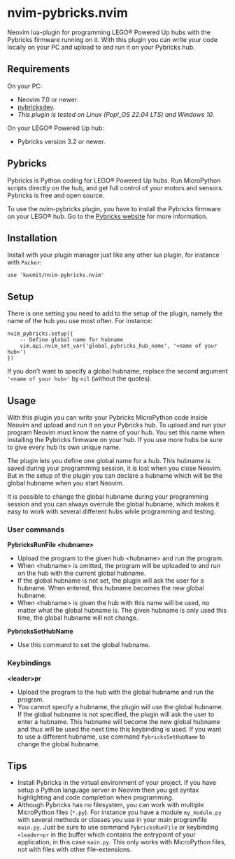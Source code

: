 # nvim-pybricks.nvim

Neovim lua-plugin for programming LEGO® Powered Up hubs with the Pybricks
firmware running on it. With this plugin you can write your code locally on
your PC and upload to and run it on your Pybricks hub.

## Requirements

On your PC:

- Neovim 7.0 or newer.
- [pybricksdev](https://github.com/pybricks/pybricksdev).
- *This plugin is tested on Linux (Pop!_OS 22.04 LTS) and Windows 10.*

On your LEGO® Powered Up hub:

- Pybricks version 3.2 or newer.

## Pybricks

Pybricks is Python coding for LEGO® Powered Up hubs. Run MicroPython scripts
directly on the hub, and get full control of your motors and sensors. Pybricks
is free and open source.

To use the nvim-pybricks plugin, you have to install the Pybricks firmware
on your LEGO® hub. Go to the [Pybricks website](https://pybricks.com/) for
more information.

## Installation

Install with your plugin manager just like any other lua plugin, for instance
with `Packer`:

```
use 'kwsmit/nvim-pybricks.nvim'
```

## Setup

There is one setting you need to add to the setup of the plugin, namely the
name of the hub you use most often. For instance:

```
nvim_pybricks.setup({
    -- Define global name for hubname
    vim.api.nvim_set_var('global_pybricks_hub_name', '<name of your hub>')
})
```

If you don't want to specify a global hubname, replace the second argument
`'<name of your hub>'` by `nil` (without the quotes).

## Usage

With this plugin you can write your Pybricks MicroPython code inside Neovim
and upload and run it on your Pybricks hub. To upload and run your program
Neovim must know the name of your hub. You set this name when installing the
Pybricks firmware on your hub. If you use more hubs be sure to give every hub
its own unique name.

The plugin lets you define one global name for a hub. This hubname is saved
during your programming session, it is lost when you close Neovim. But in the
setup of the plugin you can declare a hubname which will be the global hubname
when you start Neovim.

It is possible to change the global hubname during your programming session
and you can always overrule the global hubname, which makes it easy to work
with several different hubs while programming and testing.

### User commands

**PybricksRunFile <hubname\>**

- Upload the program to the given hub <hubname\> and run the program.
- When <hubname\> is omitted, the program will be uploaded to and run on the
hub with the current global hubname.
- If the global hubname is not set, the plugin will ask the user for a hubname.
When entered, this hubname becomes the new global hubname.
- When <hubname\> is given the hub with this name will be used, no matter 
what the global hubname is. The given hubname is only used this time, 
the global hubname will not change.

**PybricksSetHubName**

- Use this command to set the global hubname.

### Keybindings

**<leader\>pr**

- Upload the program to the hub with the global hubname and run the program.
- You cannot specify a hubname, the plugin will use the global hubname. If the
global hubname is not specified, the plugin will ask the user to enter a
hubname. This hubname will become the new global hubname and thus will be
used the next time this keybinding is used. If you want to use a different
hubname, use command `PybricksSetHubName` to change the global hubname.

## Tips

- Install Pybricks in the virtual environment of your project. If you have
setup a Python language server in Neovim then you get syntax highlighting and
code completion when programming.
- Although Pybricks has no filesystem, you can work with multiple MicroPython
files (`*.py`). For instance you have a module `my_module.py` with several
methods or classes you use in your main programfile `main.py`. Just be sure to
use command `PybricksRunFile` or keybinding `<leader>pr` in the buffer which
contains the entrypoint of your application, in this case `main.py`.
This only works with MicroPython files, not with files with other
file-extensions.
